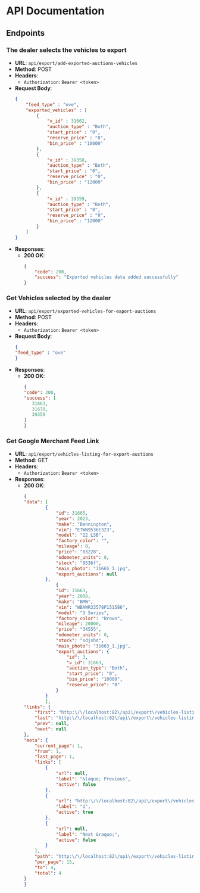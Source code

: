 # API Documentation


## Endpoints

### The dealer selects the vehicles to export
- **URL**: `api/export/add-exported-auctions-vehicles`
- **Method**: POST
- **Headers**: 
  - `Authorization`: `Bearer <token>`
- **Request Body**:
    ```json
    {
    	"feed_type" : "ove",
    	"exported_vehicles" : [
    		{
    			"v_id" : 31662,
    			"auction_type" : "Both",
    			"start_price" : "0",
    			"reserve_price" : "0",
    			"bin_price" : "10000"
    		},
    		{
    			"v_id" : 39358,
    			"auction_type" : "Both",
    			"start_price" : "0",
    			"reserve_price" : "0",
    			"bin_price" : "12000"
    		},
    		{
    			"v_id" : 39359,
    			"auction_type" : "Both",
    			"start_price" : "0",
    			"reserve_price" : "0",
    			"bin_price" : "12000"
    		}
    	]
    }
    ```
- **Responses**:
  - **200 OK**:
    ```json
    {
    	"code": 200,
    	"success": "Exported vehicles data added successfully"
    }
    ```

### Get Vehicles selected by the dealer
- **URL**: `api/export/exported-vehicles-for-export-auctions`
- **Method**: POST
- **Headers**: 
  - `Authorization`: `Bearer <token>`
- **Request Body**:
    ```json
    {
	"feed_type" : "ove"
    }
    ```
- **Responses**:
  - **200 OK**:
    ```json
    {
	"code": 200,
	"success": [
	   31663,
	   31670,
	   39359
	]
    }
    ```

### Get Google Merchant Feed Link
- **URL**: `api/export/vehicles-listing-for-export-auctions`
- **Method**: GET
- **Headers**: 
  - `Authorization`: `Bearer <token>`
- **Responses**:
  - **200 OK**:
    ```json
    {
	"data": [
			{
				"id": 31665,
				"year": 2023,
				"make": "Bennington",
				"vin": "ETWN9536E323",
				"model": "22 LSB",
				"factory_color": "",
				"mileage": 0,
				"price": "83228",
				"odometer_units": 0,
				"stock": "9536f",
				"main_photo": "31665_1.jpg",
				"export_auctions": null
			},
	    		{
				"id": 31663,
				"year": 2008,
				"make": "BMW",
				"vin": "WBAWR33578P151586",
				"model": "3 Series",
				"factory_color": "Brown",
				"mileage": 20000,
				"price": "34555",
				"odometer_units": 0,
				"stock": "sdjshd",
				"main_photo": "31663_1.jpg",
				"export_auctions": {
					"id": 3,
					"v_id": 31663,
					"auction_type": "Both",
					"start_price": "0",
					"bin_price": "10000",
					"reserve_price": "0"
				}
			}
    		],
	"links": {
		"first": "http:\/\/localhost:82\/api\/export\/vehicles-listing-for-export-auctions?page=1",
		"last": "http:\/\/localhost:82\/api\/export\/vehicles-listing-for-export-auctions?page=1",
		"prev": null,
		"next": null
	},
	"meta": {
		"current_page": 1,
		"from": 1,
		"last_page": 1,
		"links": [
			{
				"url": null,
				"label": "&laquo; Previous",
				"active": false
			},
			{
				"url": "http:\/\/localhost:82\/api\/export\/vehicles-listing-for-export-auctions?page=1",
				"label": "1",
				"active": true
			},
			{
				"url": null,
				"label": "Next &raquo;",
				"active": false
			}
		],
		"path": "http:\/\/localhost:82\/api\/export\/vehicles-listing-for-export-auctions",
		"per_page": 15,
		"to": 4,
		"total": 4
	}
    }
    ```
